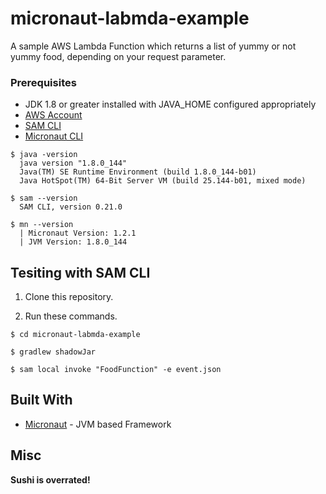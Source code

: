 # micronaut-labmda-example

A sample AWS Lambda Function which returns a list of yummy or not yummy food, depending on your request parameter.

### Prerequisites

* JDK 1.8 or greater installed with JAVA_HOME configured appropriately
* [AWS Account](https://aws.amazon.com/?nc1=h_ls)
* [SAM CLI](https://docs.aws.amazon.com/serverless-application-model/latest/developerguide/what-is-sam.html)
* [Micronaut CLI](https://docs.micronaut.io/latest/guide/index.html)

```
$ java -version
  java version "1.8.0_144"
  Java(TM) SE Runtime Environment (build 1.8.0_144-b01)
  Java HotSpot(TM) 64-Bit Server VM (build 25.144-b01, mixed mode)

$ sam --version
  SAM CLI, version 0.21.0
  
$ mn --version
  | Micronaut Version: 1.2.1
  | JVM Version: 1.8.0_144  
```

## Tesiting with SAM CLI

1. Clone this repository.

2. Run these commands.
```
$ cd micronaut-labmda-example

$ gradlew shadowJar

$ sam local invoke "FoodFunction" -e event.json
```

## Built With

* [Micronaut](https://micronaut.io/) - JVM based Framework

## Misc

**Sushi is overrated!**